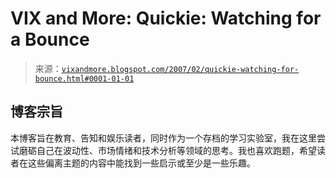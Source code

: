 <!--yml

分类：未分类

日期：2024-05-18 16:00:08

-->

# VIX and More: Quickie: Watching for a Bounce

> 来源：[`vixandmore.blogspot.com/2007/02/quickie-watching-for-bounce.html#0001-01-01`](http://vixandmore.blogspot.com/2007/02/quickie-watching-for-bounce.html#0001-01-01)

## 博客宗旨

本博客旨在教育、告知和娱乐读者，同时作为一个存档的学习实验室，我在这里尝试磨砺自己在波动性、市场情绪和技术分析等领域的思考。我也喜欢跑题，希望读者在这些偏离主题的内容中能找到一些启示或至少是一些乐趣。
